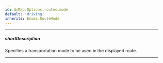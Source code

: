 ```yaml
---
id: dxMap.Options.routes.mode
default: 'driving'
inherits: Enums.RouteMode
---
```

---
##### shortDescription
Specifies a transportation mode to be used in the displayed route.

---
<!-- Description goes here -->